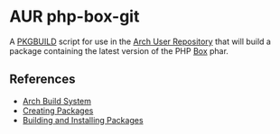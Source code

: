 # AUR php-box-git
A [PKGBUILD](https://wiki.archlinux.org/index.php/PKGBUILD) script for use in
the [Arch User Repository](https://aur4.archlinux.org/) that will build a
package containing the latest version of the PHP
[Box](https://github.com/box-project/box2) phar.

## References
* [Arch Build System](https://wiki.archlinux.org/index.php/Arch_Build_System)
* [Creating Packages](https://wiki.archlinux.org/index.php/Creating_packages)
* [Building and Installing Packages](https://wiki.archlinux.org/index.php/Arch_Build_System#How_to_use_ABS)
